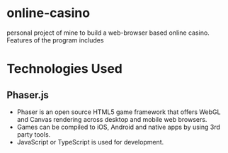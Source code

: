 # online-casino
personal project of mine to build a web-browser based online casino. Features of the program includes

# Technologies Used

## Phaser.js
- Phaser is an open source HTML5 game framework that offers WebGL and Canvas rendering across desktop and mobile web browsers. 
- Games can be compiled to iOS, Android and native apps by using 3rd party tools. 
- JavaScript or TypeScript is used for development.
